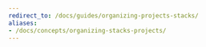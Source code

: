```yaml
---
redirect_to: /docs/guides/organizing-projects-stacks/
aliases:
- /docs/concepts/organizing-stacks-projects/
---
```

